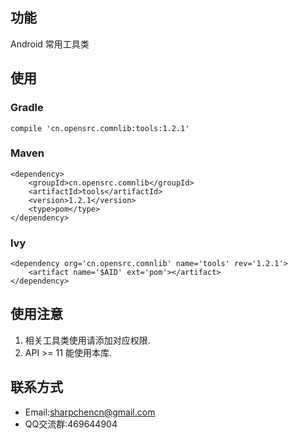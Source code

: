 ## 功能
Android 常用工具类
## 使用
### Gradle
    compile 'cn.opensrc.comnlib:tools:1.2.1'
### Maven
    <dependency>
        <groupId>cn.opensrc.comnlib</groupId>
        <artifactId>tools</artifactId>
        <version>1.2.1</version>
        <type>pom</type>
    </dependency>
### lvy

    <dependency org='cn.opensrc.comnlib' name='tools' rev='1.2.1'>
        <artifact name='$AID' ext='pom'></artifact>
    </dependency>

## 使用注意
1. 相关工具类使用请添加对应权限.
2. API >= 11 能使用本库.

## 联系方式
* Email:sharpchencn@gmail.com
* QQ交流群:469644904